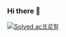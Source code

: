 ### Hi there 👋
<p><a href="https://solved.ac/koreii">
<img src="http://mazassumnida.wtf/api/v2/generate_badge?boj=koreii" alt="Solved.ac프로필">
</a></p>

<!--
**jwelyl/jwelyl** is a ✨ _special_ ✨ repository because its `README.md` (this file) appears on your GitHub profile.

Here are some ideas to get you started:

- 🔭 I’m currently working on ...
- 🌱 I’m currently learning ...
- 👯 I’m looking to collaborate on ...
- 🤔 I’m looking for help with ...
- 💬 Ask me about ...
- 📫 How to reach me: ...
- 😄 Pronouns: ...
- ⚡ Fun fact: ...
-->
